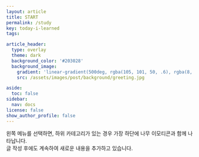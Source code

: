```yaml
---
layout: article
title: START
permalink: /study
key: today-i-learned
tags: 

article_header:
  type: overlay
  theme: dark
  background_color: '#203028'
  background_image:
    gradient: 'linear-gradient(500deg, rgba(105, 101, 50, .6), rgba(8, 61, 102, .5))'
    src: /assets/images/post/background/greeting.jpg

aside:
  toc: false
sidebar:
  nav: docs
license: false
show_author_profile: false
---
```

<!--more-->  
왼쪽 메뉴를 선택하면, 하위 카테고리가 있는 경우 가장 하단에 나무 이모티콘과 함께 나타납니다.  
글 작성 후에도 계속하여 새로운 내용을 추가하고 있습니다.  